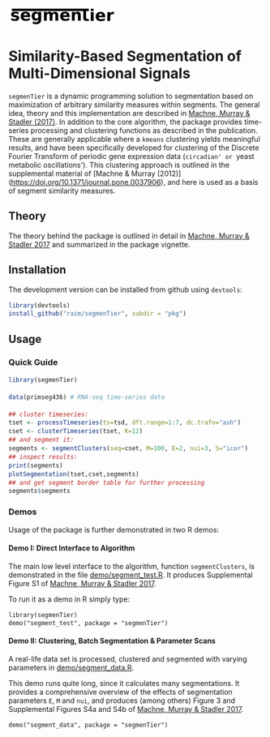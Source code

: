 ![segmenTier](doc/logo.png) 

# Similarity-Based Segmentation of Multi-Dimensional Signals

`segmenTier` is a dynamic programming solution to segmentation based
 on maximization of arbitrary similarity measures within segments.
 The general idea, theory and this implementation are described in
 [Machne, Murray & Stadler
 (2017)](http://www.nature.com/articles/s41598-017-12401-8).  In
 addition to the core algorithm, the package provides time-series
 processing and clustering functions as described in the
 publication. These are generally applicable where a `kmeans`
 clustering yields meaningful results, and have been specifically
 developed for clustering of the Discrete Fourier Transform of
 periodic gene expression data (`circadian' or `yeast metabolic
 oscillations'). This clustering approach is outlined in the
 supplemental material of [Machne & Murray (2012)]
 (https://doi.org/10.1371/journal.pone.0037906), and here is used as a
 basis of segment similarity measures.

## Theory


The theory behind the package is outlined in detail in
[Machne, Murray & Stadler 2017](http://www.nature.com/articles/s41598-017-12401-8) and summarized in the package vignette.

## Installation

The development version can be installed from github using `devtools`:

```R
library(devtools)
install_github("raim/segmenTier", subdir = "pkg")
```

## Usage

### Quick Guide

```R
library(segmenTier)

data(primseg436) # RNA-seq time-series data

## cluster timeseries:
tset <- processTimeseries(ts=tsd, dft.range=1:7, dc.trafo="ash")
cset <- clusterTimeseries(tset, K=12)
## and segment it:
segments <- segmentClusters(seq=cset, M=100, E=2, nui=3, S="icor")
## inspect results:
print(segments)
plotSegmentation(tset,cset,segments)
## and get segment border table for further processing
segments$segments
```

### Demos

Usage of the package is further demonstrated in two R demos:

#### Demo I: Direct Interface to Algorithm

The main low level interface to the algorithm, function
`segmentClusters`, is demonstrated in the file
[demo/segment_test.R](demo/segment_test.R).  It produces Supplemental
Figure S1 of [Machne, Murray & Stadler
2017](http://www.nature.com/articles/s41598-017-12401-8).

To run it as a demo in R simply type:
```
library(segmenTier)
demo("segment_test", package = "segmenTier")
```

#### Demo II: Clustering, Batch Segmentation & Parameter Scans

A real-life data set is processed, clustered and 
segmented with varying parameters in 
[demo/segment_data.R](demo/segment_data.R).

This demo runs quite long, since it calculates many segmentations. It
provides a comprehensive overview of the effects of segmentation
parameters `E`, `M` and `nui`, and produces (among others) Figure 3
and Supplemental Figures S4a and S4b of [Machne, Murray & Stadler
2017](http://www.nature.com/articles/s41598-017-12401-8).

```
demo("segment_data", package = "segmenTier")
```

